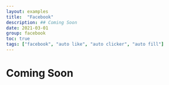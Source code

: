 ```yaml
---
layout: examples
title:  "Facebook"
description: ## Coming Soon
date: 2021-03-01
group: facebook
toc: true
tags: ["facebook", "auto like", "auto clicker", "auto fill"]
---
```


# Coming Soon
